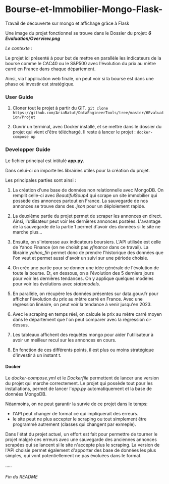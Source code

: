 # Bourse-et-Immobilier-Mongo-Flask-
Travail de découverte sur mongo et affichage grâce à Flask

Une image du projet fonctionnel se trouve dans le Dossier du projet: ***6 Evaluation/Overview.png***

*Le contexte :*

Le projet ici présenté à pour but de mettre en parallèle les indicateurs de la bourse comme le CAC40 ou le S&P500 avec l'évolution du prix au mètre carré en France dans chaque département. 

Ainsi, via l'application web finale, on peut voir si la bourse est dans une phase où investir est stratégique.


### User Guide
1) Cloner tout le projet à partir du GIT.
`git clone https://github.com/AriaBatut/DataEngineerTools/tree/master/6Evaluation/Projet`

2) Ouvrir un terminal, avec Docker installé, et se mettre dans le dossier du projet qui vient d'être téléchargé. Il reste à lancer le projet :
`docker-compose up`


### Developper Guide
Le fichier principal est intitulé **app.py**.

Dans celui-ci on importe les librairies utiles pour la création du projet.

Les principales parties sont ainsi :
1) La création d'une base de données non relationnelle avec MongoDB. On remplit celle-ci avec *BeautifulSoup4* qui scrape un site immobilier qui possède des annonces partout en France. La sauvegarde de nos annonces se trouve dans des *.json* pour un déploiement rapide.

2) La deuxième partie du projet permet de scraper les annonces en direct. Ainsi, l'utilisateur peut voir les dernières annonces postées. L'avantage de la sauvegarde de la partie 1 permet d'avoir des données si le site ne marche plus...

3) Ensuite, on s'interesse aux indicateurs boursiers. L'API utilisée est celle de Yahoo Finance (on ne choisit pas *yfinance* dans ce travail). La librairie *yahoo_fin* permet donc de prendre l'historique des données que l'on veut et permet aussi d'avoir un suivi sur une période choisie.

4) On crée une partie pour se donner une idée générale de l'évolution de toute la bourse. Et, en dessous, on a l'évolution des 5 derniers jours pour voir les dernières tendances. On y applique quelques modèles pour voir les évolutions avec *statsmodels*.

5) En parallèle, on récupère les données présentes sur data.gouv.fr pour afficher l'évolution du prix au mètre carré en France. Avec une régression linéaire, on peut voir la tendance à venir jusqu'en 2023.

6) Avec le scraping en temps réel, on calcule le prix au mètre carré moyen dans le département que l'on peut comparer avec la régression ci-dessus.

7) Les tableaux affichent des requêtes mongo pour aider l'utilisateur à avoir un meilleur recul sur les annonces en cours.

8) En fonction de ces différents points, il est plus ou moins stratégique d'investir à un instant t.


#### Docker

Le *docker-compose.yml* et le *Dockerfile* permettent de lancer une version du projet qui marche correctement. 
Le projet qui possède tout pour les installations, permet de lancer l'*app.py* automatiquement et la base de données MongoDB.

Néanmoins, on ne peut garantir la survie de ce projet dans le temps:
- l'API peut changer de format ce qui impliquerait des erreurs.
- le site peut ne plus accepter le scraping ou tout simplement être programmé autrement (classes qui changent par exmeple).

Dans l'état du projet actuel, un effort est fait pour permettre de tourner le projet malgré ces erreurs avec une sauvegarde des anciennes annonces scrapées qui se lancent si le site n'accepte plus le scraping. La version de l'API choisie permet également d'apporter des base de données les plus simples, qui vont potentiellement ne pas évoluées dans le format.


.....

###### Fin du README
